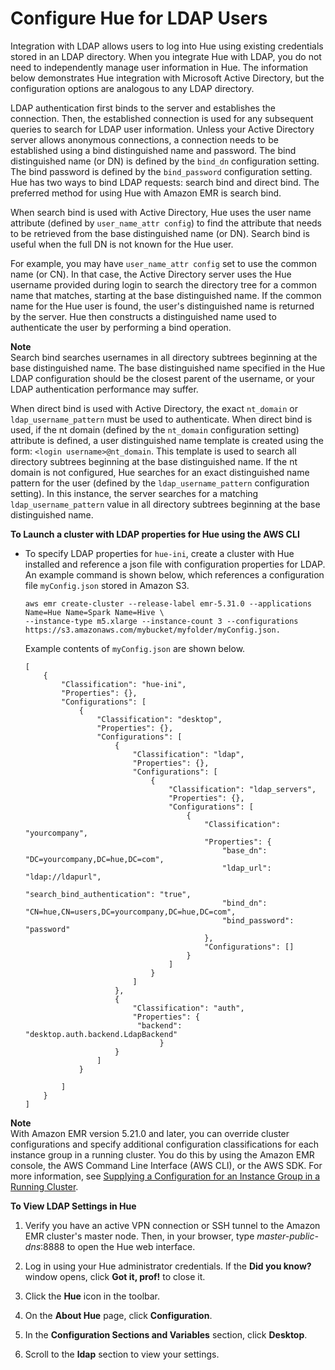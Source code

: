 # Configure Hue for LDAP Users<a name="hue-ldap"></a>

Integration with LDAP allows users to log into Hue using existing credentials stored in an LDAP directory\. When you integrate Hue with LDAP, you do not need to independently manage user information in Hue\. The information below demonstrates Hue integration with Microsoft Active Directory, but the configuration options are analogous to any LDAP directory\.

LDAP authentication first binds to the server and establishes the connection\. Then, the established connection is used for any subsequent queries to search for LDAP user information\. Unless your Active Directory server allows anonymous connections, a connection needs to be established using a bind distinguished name and password\. The bind distinguished name \(or DN\) is defined by the `bind_dn` configuration setting\. The bind password is defined by the `bind_password` configuration setting\. Hue has two ways to bind LDAP requests: search bind and direct bind\. The preferred method for using Hue with Amazon EMR is search bind\.

When search bind is used with Active Directory, Hue uses the user name attribute \(defined by `user_name_attr config`\) to find the attribute that needs to be retrieved from the base distinguished name \(or DN\)\. Search bind is useful when the full DN is not known for the Hue user\. 

For example, you may have `user_name_attr config` set to use the common name \(or CN\)\. In that case, the Active Directory server uses the Hue username provided during login to search the directory tree for a common name that matches, starting at the base distinguished name\. If the common name for the Hue user is found, the user's distinguished name is returned by the server\. Hue then constructs a distinguished name used to authenticate the user by performing a bind operation\.

**Note**  
Search bind searches usernames in all directory subtrees beginning at the base distinguished name\. The base distinguished name specified in the Hue LDAP configuration should be the closest parent of the username, or your LDAP authentication performance may suffer\. 

When direct bind is used with Active Directory, the exact `nt_domain` or `ldap_username_pattern` must be used to authenticate\. When direct bind is used, if the nt domain \(defined by the `nt_domain` configuration setting\) attribute is defined, a user distinguished name template is created using the form: `<login username>@nt_domain`\. This template is used to search all directory subtrees beginning at the base distinguished name\. If the nt domain is not configured, Hue searches for an exact distinguished name pattern for the user \(defined by the `ldap_username_pattern` configuration setting\)\. In this instance, the server searches for a matching `ldap_username_pattern` value in all directory subtrees beginning at the base distinguished name\.

**To Launch a cluster with LDAP properties for Hue using the AWS CLI**
+ To specify LDAP properties for `hue-ini`, create a cluster with Hue installed and reference a json file with configuration properties for LDAP\. An example command is shown below, which references a configuration file `myConfig.json` stored in Amazon S3\.

  ```
  aws emr create-cluster --release-label emr-5.31.0 --applications Name=Hue Name=Spark Name=Hive \
  --instance-type m5.xlarge --instance-count 3 --configurations https://s3.amazonaws.com/mybucket/myfolder/myConfig.json.
  ```

  Example contents of `myConfig.json` are shown below\.

  ```
  [
      {
          "Classification": "hue-ini",
          "Properties": {},
          "Configurations": [
              {
                  "Classification": "desktop",
                  "Properties": {},
                  "Configurations": [
                      {
                          "Classification": "ldap",
                          "Properties": {},
                          "Configurations": [
                              {
                                  "Classification": "ldap_servers",
                                  "Properties": {},
                                  "Configurations": [
                                      {
                                          "Classification": "yourcompany",
                                          "Properties": {
                                              "base_dn": "DC=yourcompany,DC=hue,DC=com",
                                              "ldap_url": "ldap://ldapurl",
                                              "search_bind_authentication": "true",
                                              "bind_dn": "CN=hue,CN=users,DC=yourcompany,DC=hue,DC=com",
                                              "bind_password": "password"
                                          },
                                          "Configurations": []
                                      }
                                  ]
                              }
                          ]
                      },
                      {
                          "Classification": "auth",
                          "Properties": {
                           "backend": "desktop.auth.backend.LdapBackend"
                                }
                      }
                  ]
              }
              
          ]
      }
  ]
  ```

**Note**  
With Amazon EMR version 5\.21\.0 and later, you can override cluster configurations and specify additional configuration classifications for each instance group in a running cluster\. You do this by using the Amazon EMR console, the AWS Command Line Interface \(AWS CLI\), or the AWS SDK\. For more information, see [Supplying a Configuration for an Instance Group in a Running Cluster](https://docs.aws.amazon.com/emr/latest/ReleaseGuide/emr-configure-apps-running-cluster.html)\.

**To View LDAP Settings in Hue**

1. Verify you have an active VPN connection or SSH tunnel to the Amazon EMR cluster's master node\. Then, in your browser, type *master\-public\-dns*:8888 to open the Hue web interface\. 

1. Log in using your Hue administrator credentials\. If the **Did you know?** window opens, click **Got it, prof\!** to close it\. 

1. Click the **Hue** icon in the toolbar\.

1. On the **About Hue** page, click **Configuration**\.

1. In the **Configuration Sections and Variables** section, click **Desktop**\.

1. Scroll to the **ldap** section to view your settings\.